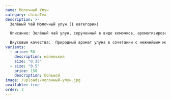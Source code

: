 ```yaml
---
name: Молочный Улун
category: chinaTea
description: >-
  Зелёный Чай Молочный улун (1 категории)  

  Описание: Зелёный чай улун, скрученный в виде комочков, ароматизирован молочным экстрактом.  

  Вкусовые качества:  Природный аромат улуна в сочетании с нежнейшим молочным оттенком и легким сладким сливочно-карамельным вкусом, лишенный терпкости, Настой чая – насыщенно золотистый.
variants:
  - price: 50
    description: маленький
    size: "0.35"
  - size: "0.5"
    price: 150
    description: большой
image: /uploads/молочный-улун.jpg
available: true
order: 3
---
```

